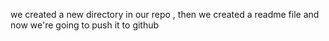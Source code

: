 we created a new directory in our repo , then we created a readme file and now we're going to push it to github 

